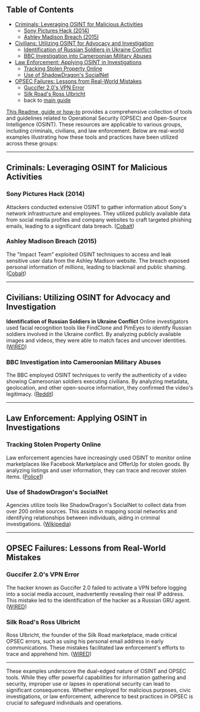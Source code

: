 ## Table of Contents

- [Criminals: Leveraging OSINT for Malicious Activities](#criminals-leveraging-osint-for-malicious-activities)
  - [Sony Pictures Hack (2014)](#sony-pictures-hack-2014)
  - [Ashley Madison Breach (2015)](#ashley-madison-breach-2015)
- [Civilians: Utilizing OSINT for Advocacy and Investigation](#civilians-utilizing-osint-for-advocacy-and-investigation)
  - [Identification of Russian Soldiers in Ukraine Conflict](#identification-of-russian-soldiers-in-ukraine-conflict)
  - [BBC Investigation into Cameroonian Military Abuses](#bbc-investigation-into-cameroonian-military-abuses)
- [Law Enforcement: Applying OSINT in Investigations](#law-enforcement-applying-osint-in-investigations)
  - [Tracking Stolen Property Online](#tracking-stolen-property-online)
  - [Use of ShadowDragon's SocialNet](#use-of-shadowdragons-socialnet)
- [OPSEC Failures: Lessons from Real-World Mistakes](#opsec-failures-lessons-from-real-world-mistakes)
  - [Guccifer 2.0's VPN Error](#guccifer-20s-vpn-error)
  - [Silk Road's Ross Ulbricht](#silk-roads-ross-ulbricht)
  - back to [main guide](../README.md)

[This Readme, guide or how-to](../README.md) provides a comprehensive collection of tools and guidelines related to Operational Security (OPSEC) and Open-Source Intelligence (OSINT). These resources are applicable to various groups, including criminals, civilians, and law enforcement. Below are real-world examples illustrating how these tools and practices have been utilized across these groups:

---

## Criminals: Leveraging OSINT for Malicious Activities

### **Sony Pictures Hack (2014)**
Attackers conducted extensive OSINT to gather information about Sony's network infrastructure and employees. They utilized publicly available data from social media profiles and company websites to craft targeted phishing emails, leading to a significant data breach. ([Cobalt][1])

### **Ashley Madison Breach (2015)**
The "Impact Team" exploited OSINT techniques to access and leak sensitive user data from the Ashley Madison website. The breach exposed personal information of millions, leading to blackmail and public shaming. ([Cobalt][1])

---

## Civilians: Utilizing OSINT for Advocacy and Investigation

**Identification of Russian Soldiers in Ukraine Conflict**
Online investigators used facial recognition tools like FindClone and PimEyes to identify Russian soldiers involved in the Ukraine conflict. By analyzing publicly available images and videos, they were able to match faces and uncover identities. ([WIRED][2])

### **BBC Investigation into Cameroonian Military Abuses**
The BBC employed OSINT techniques to verify the authenticity of a video showing Cameroonian soldiers executing civilians. By analyzing metadata, geolocation, and other open-source information, they confirmed the video's legitimacy. ([Reddit][3])

---

## Law Enforcement: Applying OSINT in Investigations

### **Tracking Stolen Property Online**
Law enforcement agencies have increasingly used OSINT to monitor online marketplaces like Facebook Marketplace and OfferUp for stolen goods. By analyzing listings and user information, they can trace and recover stolen items. ([Police1][4])

### **Use of ShadowDragon's SocialNet**
Agencies utilize tools like ShadowDragon's SocialNet to collect data from over 200 online sources. This assists in mapping social networks and identifying relationships between individuals, aiding in criminal investigations. ([Wikipedia][5])

---

## OPSEC Failures: Lessons from Real-World Mistakes

### **Guccifer 2.0's VPN Error**
The hacker known as Guccifer 2.0 failed to activate a VPN before logging into a social media account, inadvertently revealing their real IP address. This mistake led to the identification of the hacker as a Russian GRU agent. ([WIRED][6])

### **Silk Road's Ross Ulbricht**
Ross Ulbricht, the founder of the Silk Road marketplace, made critical OPSEC errors, such as using his personal email address in early communications. These mistakes facilitated law enforcement's efforts to trace and apprehend him. ([WIRED][6])

---

These examples underscore the dual-edged nature of OSINT and OPSEC tools. While they offer powerful capabilities for information gathering and security, improper use or lapses in operational security can lead to significant consequences. Whether employed for malicious purposes, civic investigations, or law enforcement, adherence to best practices in OPSEC is crucial to safeguard individuals and operations.

[1]: https://www.cobalt.io/blog/security-breaches-open-source-intelligence-osint-oversights?utm_source=chatgpt.com "Largest Security Breaches Caused by Open Source Intelligence ..."
[2]: https://www.wired.com/story/facial-recognition-identify-russian-soldiers?utm_source=chatgpt.com "Online Sleuths Are Using Face Recognition to ID Russian Soldiers"
[3]: https://www.reddit.com/r/OSINT/comments/14ylf2l/what_are_your_best_examples_of_how_osint_has_been/?utm_source=chatgpt.com "What are your best examples of how OSINT has been used? - Reddit"
[4]: https://www.police1.com/investigations/thinking-like-a-criminal-how-osint-can-take-your-investigations-further?utm_source=chatgpt.com "OSINT tools for investigators to track criminal activity online - Police1"
[5]: https://en.wikipedia.org/wiki/ShadowDragon?utm_source=chatgpt.com "ShadowDragon"
[6]: https://www.wired.com/story/guccifer-elite-hackers-mistakes?utm_source=chatgpt.com "Yes, Even Elite Hackers Make Dumb Mistakes"

